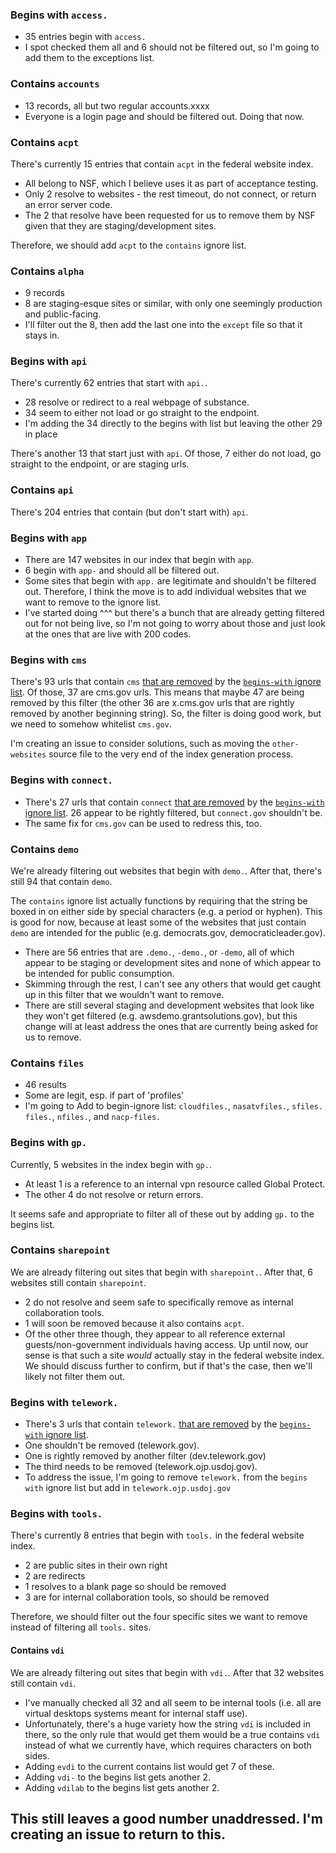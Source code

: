 
### Begins with `access.`
- 35 entries begin with `access.`
- I spot checked them all and 6 should not be filtered out, so I'm going to add them to the exceptions list.  

### Contains `accounts`
- 13 records, all but two regular accounts.xxxx
- Everyone is a login page and should be filtered out.  Doing that now.  


### Contains `acpt`

There's currently 15 entries that contain `acpt` in the federal website index.
- All belong to NSF, which I believe uses it as part of acceptance testing.
- Only 2 resolve to websites - the rest timeout, do not connect, or return an error server code.
- The 2 that resolve have been requested for us to remove them by NSF given that they are staging/development sites.
  
Therefore, we should add `acpt` to the `contains` ignore list.  

### Contains `alpha`
- 9 records
- 8 are staging-esque sites or similar, with only one seemingly production and public-facing.
- I'll filter out the 8, then add the last one into the `except` file so that it stays in.  


### Begins with `api`

There's currently 62 entries that start with `api.`.  
- 28 resolve or redirect to a real webpage of substance.
- 34 seem to either not load or go straight to the endpoint.
- I'm adding the 34 directly to the begins with list but leaving the other 29 in place

There's another 13 that start just with `api`.  Of those, 7 either do not load, go straight to the endpoint, or are staging urls.  

### Contains `api`

There's 204 entries that contain (but don't start with) `api`.  


### Begins with `app`
- There are 147 websites in our index that begin with `app`.
- 6 begin with `app-` and should all be filtered out.
- Some sites that begin with `app.` are legitimate and shouldn't be filtered out.  Therefore, I think the move is to add individual websites that we want to remove to the ignore list.  
- I've started doing ^^^ but there's a bunch that are already getting filtered out for not being live, so I'm not going to worry about those and just look at the ones that are live with 200 codes. 


### Begins with `cms`

There's 93 urls that contain `cms` [that are removed](https://github.com/GSA/federal-website-index/blob/main/data/snapshots/ignored-removed-begins.csv) by the [`begins-with` ignore list](https://github.com/GSA/federal-website-index/blob/main/criteria/ignore-list-begins.csv).  Of those, 37 are cms.gov urls.  This means that maybe 47 are being removed by this filter (the other 36 are x.cms.gov urls that are rightly removed by another beginning string).  So, the filter is doing good work, but we need to somehow whitelist `cms.gov`.    

I'm creating an issue to consider solutions, such as moving the `other-websites` source file to the very end of the index generation process.  

### Begins with `connect.`

- There's 27 urls that contain `connect` [that are removed](https://github.com/GSA/federal-website-index/blob/main/data/snapshots/ignored-removed-begins.csv) by the [`begins-with` ignore list](https://github.com/GSA/federal-website-index/blob/main/criteria/ignore-list-begins.csv).  26 appear to be rightly filtered, but `connect.gov` shouldn't be.
- The same fix for `cms.gov` can be used to redress this, too.  

### Contains `demo`

We're already filtering out websites that begin with `demo.`.  After that, there's still 94 that contain `demo`.  

The `contains` ignore list actually functions by requiring that the string be boxed in on either side by special characters (e.g. a period or hyphen).  This is good for now, because at least some of the websites that just contain `demo` are intended for the public (e.g. democrats.gov, democraticleader.gov).  

- There are 56 entries that are `.demo.`, `-demo.`, or `-demo`, all of which appear to be staging or development sites and none of which appear to be intended for public consumption.
- Skimming through the rest, I can't see any others that would get caught up in this filter that we wouldn't want to remove.
- There are still several staging and development websites that look like they won't get filtered (e.g. awsdemo.grantsolutions.gov), but this change will at least address the ones that are currently being asked for us to remove.

### Contains `files`
- 46 results
- Some are legit, esp. if part of 'profiles'
- I'm going to Add to begin-ignore list: `cloudfiles.`, `nasatvfiles.`, `sfiles.` `files.`, `nfiles.`, and `nacp-files.`


### Begins with `gp.`

Currently, 5 websites in the index begin with `gp.`.  

- At least 1 is a reference to an internal vpn resource called Global Protect.
- The other 4 do not resolve or return errors.

It seems safe and appropriate to filter all of these out by adding `gp.` to the begins list.  


### Contains `sharepoint`

We are already filtering out sites that begin with `sharepoint.`.  After that, 6 websites still contain `sharepoint`.  
- 2 do not resolve and seem safe to specifically remove as internal collaboration tools.
- 1 will soon be removed because it also contains `acpt`.  
- Of the other three though, they appear to all reference external guests/non-government individuals having access.  Up until now, our sense is that such a site *would* actually stay in the federal website index.  We should discuss further to confirm, but if that's the case, then we'll likely not filter them out.


### Begins with `telework.`

- There's 3 urls that contain `telework.` [that are removed](https://github.com/GSA/federal-website-index/blob/main/data/snapshots/ignored-removed-begins.csv) by the [`begins-with` ignore list](https://github.com/GSA/federal-website-index/blob/main/criteria/ignore-list-begins.csv).
- One shouldn't be removed (telework.gov).
- One is rightly removed by another filter (dev.telework.gov)
- The third needs to be removed (telework.ojp.usdoj.gov).
- To address the issue, I'm going to remove `telework.` from the `begins with` ignore list but add in `telework.ojp.usdoj.gov`



### Begins with `tools.`

There's currently 8 entries that begin with `tools.` in the federal website index.  
- 2 are public sites in their own right
- 2 are redirects
- 1 resolves to a blank page so should be removed
- 3 are for internal collaboration tools, so should be removed

Therefore, we should filter out the four specific sites we want to remove instead of filtering all `tools.` sites.  

#### Contains `vdi`

We are already filtering out sites that begin with `vdi.`.  After that 32 websites still contain `vdi`.  

- I've manually checked all 32 and all seem to be internal tools (i.e. all are virtual desktops systems meant for internal staff use).
- Unfortunately, there's a huge variety how the string `vdi` is included in there, so the only rule that would get them would be a true contains `vdi` instead of what we currently have, which requires characters on both sides.
- Adding `evdi` to the current contains list would get 7 of these.
- Adding `vdi-` to the begins list gets another 2.
- Adding `vdilab` to the begins list gets another 2.

This still leaves a good number unaddressed.  I'm creating an issue to return to this.  
- 
